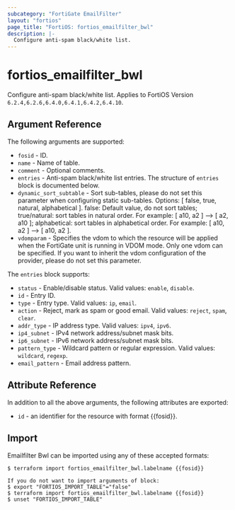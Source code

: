 ```yaml
---
subcategory: "FortiGate EmailFilter"
layout: "fortios"
page_title: "FortiOS: fortios_emailfilter_bwl"
description: |-
  Configure anti-spam black/white list.
---
```


# fortios_emailfilter_bwl
Configure anti-spam black/white list. Applies to FortiOS Version `6.2.4,6.2.6,6.4.0,6.4.1,6.4.2,6.4.10`.

## Argument Reference

The following arguments are supported:

* `fosid` - ID.
* `name` - Name of table.
* `comment` - Optional comments.
* `entries` - Anti-spam black/white list entries. The structure of `entries` block is documented below.
* `dynamic_sort_subtable` - Sort sub-tables, please do not set this parameter when configuring static sub-tables. Options: [ false, true, natural, alphabetical ]. false: Default value, do not sort tables; true/natural: sort tables in natural order. For example: [ a10, a2 ] --> [ a2, a10 ]; alphabetical: sort tables in alphabetical order. For example: [ a10, a2 ] --> [ a10, a2 ].
* `vdomparam` - Specifies the vdom to which the resource will be applied when the FortiGate unit is running in VDOM mode. Only one vdom can be specified. If you want to inherit the vdom configuration of the provider, please do not set this parameter.

The `entries` block supports:

* `status` - Enable/disable status. Valid values: `enable`, `disable`.
* `id` - Entry ID.
* `type` - Entry type. Valid values: `ip`, `email`.
* `action` - Reject, mark as spam or good email. Valid values: `reject`, `spam`, `clear`.
* `addr_type` - IP address type. Valid values: `ipv4`, `ipv6`.
* `ip4_subnet` - IPv4 network address/subnet mask bits.
* `ip6_subnet` - IPv6 network address/subnet mask bits.
* `pattern_type` - Wildcard pattern or regular expression. Valid values: `wildcard`, `regexp`.
* `email_pattern` - Email address pattern.


## Attribute Reference

In addition to all the above arguments, the following attributes are exported:
* `id` - an identifier for the resource with format {{fosid}}.

## Import

Emailfilter Bwl can be imported using any of these accepted formats:
```
$ terraform import fortios_emailfilter_bwl.labelname {{fosid}}

If you do not want to import arguments of block:
$ export "FORTIOS_IMPORT_TABLE"="false"
$ terraform import fortios_emailfilter_bwl.labelname {{fosid}}
$ unset "FORTIOS_IMPORT_TABLE"
```
